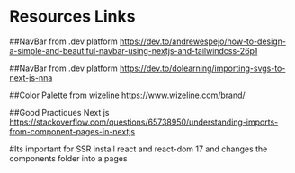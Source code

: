 # Resources Links

##NavBar from .dev platform
https://dev.to/andrewespejo/how-to-design-a-simple-and-beautiful-navbar-using-nextjs-and-tailwindcss-26p1

##NavBar from .dev platform
https://dev.to/dolearning/importing-svgs-to-next-js-nna

##Color Palette from wizeline
https://www.wizeline.com/brand/

##Good Practiques Next js
https://stackoverflow.com/questions/65738950/understanding-imports-from-component-pages-in-nextjs

#Its important for SSR install react and react-dom 17 and changes the components folder into a pages
